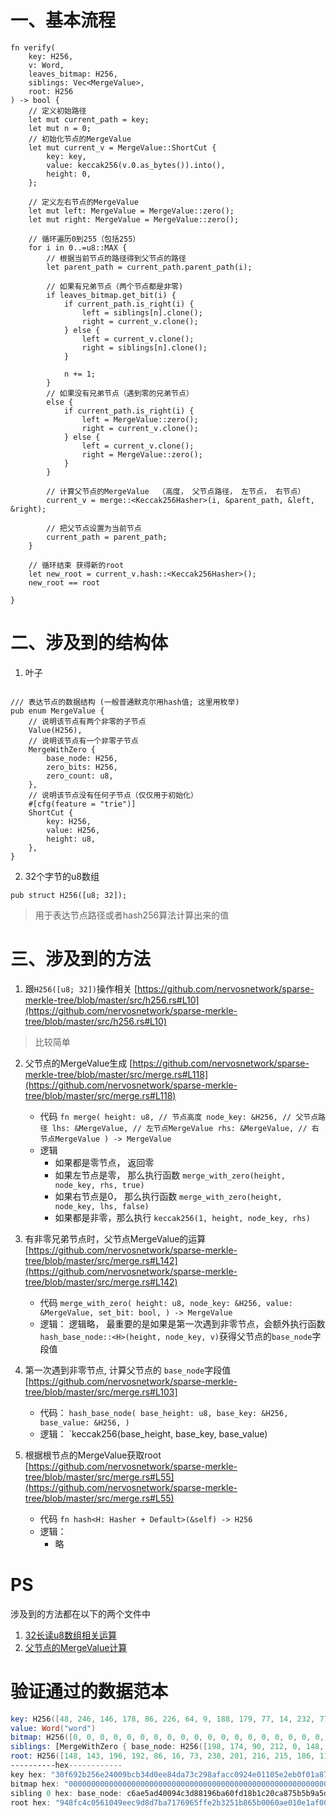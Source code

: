 
# 一、基本流程
```angular2html
fn verify(
    key: H256,
    v: Word,
    leaves_bitmap: H256,
    siblings: Vec<MergeValue>,
    root: H256
) -> bool {
    // 定义初始路径
    let mut current_path = key;
    let mut n = 0;
    // 初始化节点的MergeValue
    let mut current_v = MergeValue::ShortCut {
        key: key,
        value: keccak256(v.0.as_bytes()).into(),
        height: 0,
    };

    // 定义左右节点的MergeValue
    let mut left: MergeValue = MergeValue::zero();
    let mut right: MergeValue = MergeValue::zero();

    // 循环遍历0到255（包括255）
    for i in 0..=u8::MAX {
        // 根据当前节点的路径得到父节点的路径
        let parent_path = current_path.parent_path(i);

        // 如果有兄弟节点（两个节点都是非零)
        if leaves_bitmap.get_bit(i) {
            if current_path.is_right(i) {
                left = siblings[n].clone();
                right = current_v.clone();
            } else {
                left = current_v.clone();
                right = siblings[n].clone();
            }

            n += 1;
        }
        // 如果没有兄弟节点（遇到零的兄弟节点）
        else {
            if current_path.is_right(i) {
                left = MergeValue::zero();
                right = current_v.clone();
            } else {
                left = current_v.clone();
                right = MergeValue::zero();
            }
        }

        // 计算父节点的MergeValue  （高度， 父节点路径， 左节点， 右节点）
        current_v = merge::<Keccak256Hasher>(i, &parent_path, &left, &right);

        // 把父节点设置为当前节点
        current_path = parent_path;
    }

    // 循环结束 获得新的root
    let new_root = current_v.hash::<Keccak256Hasher>();
    new_root == root

}
```

# 二、涉及到的结构体
1. 叶子
```angular2html

/// 表达节点的数据结构 (一般普通默克尔用hash值; 这里用枚举)
pub enum MergeValue {
    // 说明该节点有两个非零的子节点
    Value(H256),
    // 说明该节点有一个非零子节点
    MergeWithZero {
        base_node: H256,
        zero_bits: H256,
        zero_count: u8,
    },
    // 说明该节点没有任何子节点（仅仅用于初始化）
    #[cfg(feature = "trie")]
    ShortCut {
        key: H256,
        value: H256,
        height: u8,
    },
}
```
2. 32个字节的u8数组
```angular2html
pub struct H256([u8; 32]);
```
> 用于表达节点路径或者hash256算法计算出来的值

# 三、涉及到的方法
1. 跟`H256([u8; 32])`操作相关 [https://github.com/nervosnetwork/sparse-merkle-tree/blob/master/src/h256.rs#L10](https://github.com/nervosnetwork/sparse-merkle-tree/blob/master/src/h256.rs#L10)
> 比较简单
2. 父节点的MergeValue生成 [https://github.com/nervosnetwork/sparse-merkle-tree/blob/master/src/merge.rs#L118](https://github.com/nervosnetwork/sparse-merkle-tree/blob/master/src/merge.rs#L118)
    * 代码 `fn merge(
      height: u8, // 节点高度
      node_key: &H256, // 父节点路径
      lhs: &MergeValue, // 左节点MergeValue
      rhs: &MergeValue, // 右节点MergeValue
      ) -> MergeValue`
    * 逻辑
        * 如果都是零节点， 返回零
        * 如果左节点是零， 那么执行函数 `merge_with_zero(height, node_key, rhs, true)`
        * 如果右节点是0， 那么执行函数 `merge_with_zero(height, node_key, lhs, false)`
        * 如果都是非零，那么执行 `keccak256(1, height, node_key, rhs)`
3. 有非零兄弟节点时，父节点MergeValue的运算 [https://github.com/nervosnetwork/sparse-merkle-tree/blob/master/src/merge.rs#L142](https://github.com/nervosnetwork/sparse-merkle-tree/blob/master/src/merge.rs#L142)
    * 代码 `merge_with_zero(
      height: u8,
      node_key: &H256,
      value: &MergeValue,
      set_bit: bool,
      ) -> MergeValue`
    * 逻辑：
        逻辑略， 最重要的是如果是第一次遇到非零节点，会额外执行函数`hash_base_node::<H>(height, node_key, v)`获得父节点的`base_node`字段值
4. 第一次遇到非零节点, 计算父节点的 `base_node`字段值 [https://github.com/nervosnetwork/sparse-merkle-tree/blob/master/src/merge.rs#L103]
    * 代码： `hash_base_node(
      base_height: u8,
      base_key: &H256,
      base_value: &H256,
      )`
    * 逻辑：
        `keccak256(base_height, base_key, base_value)

5. 根据根节点的MergeValue获取root [https://github.com/nervosnetwork/sparse-merkle-tree/blob/master/src/merge.rs#L55](https://github.com/nervosnetwork/sparse-merkle-tree/blob/master/src/merge.rs#L55)
    * 代码 `fn hash<H: Hasher + Default>(&self) -> H256`
    * 逻辑：
      * 略
      
# PS
涉及到的方法都在以下的两个文件中
1. [32长读u8数组相关运算](https://github.com/nervosnetwork/sparse-merkle-tree/blob/master/src/h256.rs)
2. [父节点的MergeValue计算](https://github.com/nervosnetwork/sparse-merkle-tree/blob/master/src/merge.rs)

#  验证通过的数据范本

```asm
key: H256([48, 246, 146, 178, 86, 226, 64, 9, 188, 179, 77, 14, 232, 77, 167, 60, 41, 138, 250, 204, 9, 36, 224, 17, 5, 226, 235, 15, 1, 168, 127, 226])
value: Word("word")
bitmap: H256([0, 0, 0, 0, 0, 0, 0, 0, 0, 0, 0, 0, 0, 0, 0, 0, 0, 0, 0, 0, 0, 0, 0, 0, 0, 0, 0, 0, 0, 0, 0, 32])
siblings: [MergeWithZero { base_node: H256([198, 174, 90, 212, 0, 148, 195, 216, 129, 150, 186, 96, 253, 24, 177, 194, 12, 168, 117, 181, 185, 165, 222, 209, 224, 76, 137, 252, 13, 213, 92, 118]), zero_bits: H256([1, 27, 77, 3, 221, 140, 1, 241, 4, 145, 67, 207, 156, 76, 129, 126, 75, 22, 127, 29, 27, 131, 229, 198, 240, 241, 13, 137, 186, 30, 123, 14]), zero_count: 253 }]
root: H256([148, 143, 196, 192, 86, 16, 73, 238, 201, 216, 215, 186, 113, 118, 150, 95, 254, 43, 50, 81, 184, 101, 176, 6, 10, 224, 16, 225, 175, 0, 210, 77])
----------hex------------
key hex: "30f692b256e24009bcb34d0ee84da73c298afacc0924e01105e2eb0f01a87fe2"
bitmap hex: "0000000000000000000000000000000000000000000000000000000000000020"
sibling 0 hex: base_node: c6ae5ad40094c3d88196ba60fd18b1c20ca875b5b9a5ded1e04c89fc0dd55c76, zero_bits: 011b4d03dd8c01f1049143cf9c4c817e4b167f1d1b83e5c6f0f10d89ba1e7b0e, zero_count: 253
root hex: "948fc4c0561049eec9d8d7ba7176965ffe2b3251b865b0060ae010e1af00d24d"
```